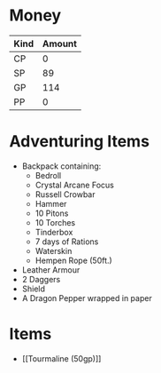 # Money
| Kind | Amount |
| ---- | ------ |
| CP   | 0      |
| SP   |89 |
| GP   |114|
| PP   |0|

# Adventuring Items
- Backpack containing:
	- Bedroll
	- Crystal Arcane Focus
	- Russell Crowbar
	- Hammer
	- 10 Pitons
	- 10 Torches
	- Tinderbox
	- 7 days of Rations
	- Waterskin
	- Hempen Rope (50ft.)
- Leather Armour
- 2 Daggers
- Shield
- A Dragon Pepper wrapped in paper

# Items
- [[Tourmaline (50gp)]]